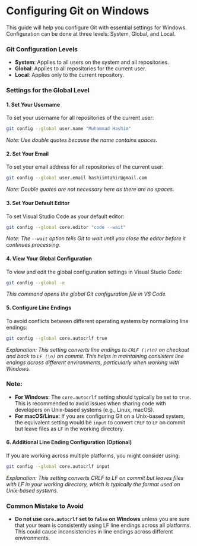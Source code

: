 # Configuring Git on Windows

This guide will help you configure Git with essential settings for Windows. Configuration can be done at three levels: System, Global, and Local.

### Git Configuration Levels

- **System**: Applies to all users on the system and all repositories.
- **Global**: Applies to all repositories for the current user.
- **Local**: Applies only to the current repository.

### Settings for the Global Level

#### 1. Set Your Username

To set your username for all repositories of the current user:

```sh
git config --global user.name "Muhammad Hashim"
```
*Note: Use double quotes because the name contains spaces.*

#### 2. Set Your Email

To set your email address for all repositories of the current user:

```sh
git config --global user.email hashiimtahir@gmail.com
```
*Note: Double quotes are not necessary here as there are no spaces.*

#### 3. Set Your Default Editor

To set Visual Studio Code as your default editor:

```sh
git config --global core.editor "code --wait"
```
*Note: The `--wait` option tells Git to wait until you close the editor before it continues processing.*

#### 4. View Your Global Configuration

To view and edit the global configuration settings in Visual Studio Code:

```sh
git config --global -e
```
*This command opens the global Git configuration file in VS Code.*

#### 5. Configure Line Endings

To avoid conflicts between different operating systems by normalizing line endings:

```sh
git config --global core.autocrlf true
```
*Explanation: This setting converts line endings to `CRLF (\r\n)` on checkout and back to `LF (\n)` on commit. This helps in maintaining consistent line endings across different environments, particularly when working with Windows.*

### **Note:**

- **For Windows**: The `core.autocrlf` setting should typically be set to `true`. This is recommended to avoid issues when sharing code with developers on Unix-based systems (e.g., Linux, macOS).
- **For macOS/Linux**: If you are configuring Git on a Unix-based system, the equivalent setting would be `input` to convert `CRLF` to `LF` on commit but leave files as `LF` in the working directory.

#### 6. Additional Line Ending Configuration (Optional)

If you are working across multiple platforms, you might consider using:

```bash
git config --global core.autocrlf input
```

*Explanation: This setting converts CRLF to LF on commit but leaves files with LF in your working directory, which is typically the format used on Unix-based systems.*

### Common Mistake to Avoid

- **Do not use `core.autocrlf` set to `false` on Windows** unless you are sure that your team is consistently using LF line endings across all platforms. This could cause inconsistencies in line endings across different environments.
